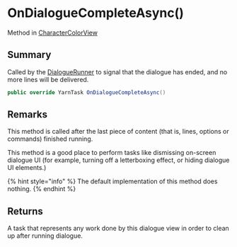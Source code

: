 # OnDialogueCompleteAsync()

Method in [CharacterColorView](yarn.unity.charactercolorview.md)

## Summary

Called by the [DialogueRunner](yarn.unity.dialoguerunner.md) to signal that the dialogue has ended, and no more lines will be delivered.

```csharp
public override YarnTask OnDialogueCompleteAsync()
```

## Remarks

This method is called after the last piece of content (that is, lines, options or commands) finished running.

This method is a good place to perform tasks like dismissing on-screen dialogue UI (for example, turning off a letterboxing effect, or hiding dialogue UI elements.)

{% hint style="info" %}
The default implementation of this method does nothing.
{% endhint %}

## Returns

A task that represents any work done by this dialogue view in order to clean up after running dialogue.
